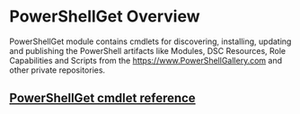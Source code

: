 # PowerShellGet Overview

PowerShellGet module contains cmdlets for discovering, installing, updating and publishing the PowerShell artifacts like Modules, DSC Resources, Role Capabilities and Scripts from the https://www.PowerShellGallery.com and other private repositories.

## [PowerShellGet cmdlet reference](./psget_cmdlets_reference.md)
